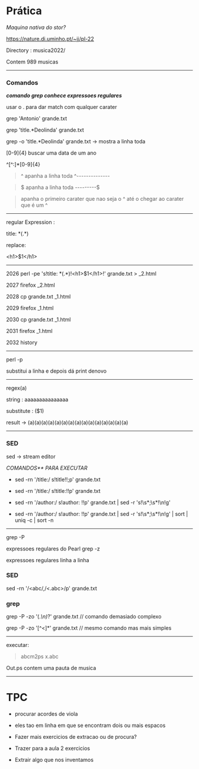 # Prática

*Maquina nativa do stor?*

https://nature.di.uminho.pt/~jj/pl-22

Directory : musica2022/

Contem 989 musicas

-------

### Comandos
_**comando grep conhece expressoes regulares**_

usar o . para dar match com qualquer carater

grep 'Antonio' grande.txt

grep 'title.*Deolinda' grande.txt

grep -o 'title.*Deolinda' grande.txt -> mostra a linha toda

[0-9]{4} buscar uma data de um ano


^[^:]*[0-9]{4}
> ^ apanha a linha toda ^--------------

> $ apanha a linha toda ---------$

> apanha o primeiro carater que nao seja o ^ até o chegar ao carater que é um ^
--------------------
regular Expression :

title: \*(.\*)

replace:

\<h1>$1</h1\>


--------------


 2026  perl -pe 's!title: \*(.\*)!\<h1>$1</h1\>!' grande.txt > _2.html

 
 2027  firefox _2.html 
 
 2028  cp grande.txt _1.html
 
 2029  firefox _1.html 
 
 2030  cp grande.txt _1.html
 
 2031  firefox _1.html 
 
 2032  history


 ------------

 perl -p

 substitui a linha e depois dá print denovo



 ---------

 regex(a)

 string : aaaaaaaaaaaaaaa

 substitute : ($1)

 result -> (a)(a)(a)(a)(a)(a)(a)(a)(a)(a)(a)(a)(a)(a)(a)

 -------------------

### SED

 sed -> stream editor

_COMANDOS** PARA EXECUTAR_

* sed -rn '/title:/ s!title!!;p' grande.txt 

* sed -rn '/title:/ s!title:!!p' grande.txt 

* sed -rn '/author:/ s!author: !!p' grande.txt | sed -r 's!\s*;\s*!\n!g'

* sed -rn '/author:/ s!author: !!p' grande.txt | sed -r 's!\s*;\s*!\n!g' | sort | uniq -c | sort -n


-------------

grep -P

expressoes regulares do Pearl
grep -z

expressoes regulares linha  a linha 

### SED

sed -rn '/<abc/,/<.abc>/p' grande.txt

### grep
grep -P -zo '<abc>(.*\n)*?</abc>' grande.txt // comando demasiado complexo

grep -P -zo '<abc>[^<]*</abc>' grande.txt  // mesmo comando mas mais simples

----------------

executar:

>abcm2ps x.abc

Out.ps contem uma pauta de musica

-----------


# TPC

* procurar acordes de viola

* eles tao em linha em que se encontram dois ou mais espacos

* Fazer mais exercicios de extracao ou de procura?

* Trazer para a aula 2 exercicios

* Extrair algo que nos inventamos